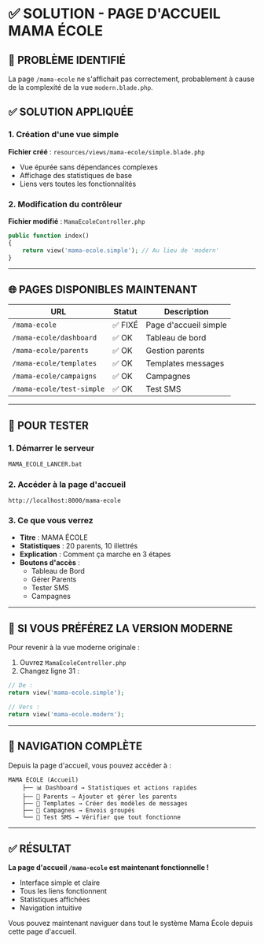 # ✅ SOLUTION - PAGE D'ACCUEIL MAMA ÉCOLE

## 🔧 PROBLÈME IDENTIFIÉ
La page `/mama-ecole` ne s'affichait pas correctement, probablement à cause de la complexité de la vue `modern.blade.php`.

## ✅ SOLUTION APPLIQUÉE

### 1. Création d'une vue simple
**Fichier créé** : `resources/views/mama-ecole/simple.blade.php`
- Vue épurée sans dépendances complexes
- Affichage des statistiques de base
- Liens vers toutes les fonctionnalités

### 2. Modification du contrôleur
**Fichier modifié** : `MamaEcoleController.php`
```php
public function index()
{
    return view('mama-ecole.simple'); // Au lieu de 'modern'
}
```

---

## 🌐 PAGES DISPONIBLES MAINTENANT

| URL | Statut | Description |
|-----|--------|-------------|
| `/mama-ecole` | ✅ FIXÉ | Page d'accueil simple |
| `/mama-ecole/dashboard` | ✅ OK | Tableau de bord |
| `/mama-ecole/parents` | ✅ OK | Gestion parents |
| `/mama-ecole/templates` | ✅ OK | Templates messages |
| `/mama-ecole/campaigns` | ✅ OK | Campagnes |
| `/mama-ecole/test-simple` | ✅ OK | Test SMS |

---

## 🚀 POUR TESTER

### 1. Démarrer le serveur
```bash
MAMA_ECOLE_LANCER.bat
```

### 2. Accéder à la page d'accueil
```
http://localhost:8000/mama-ecole
```

### 3. Ce que vous verrez
- **Titre** : MAMA ÉCOLE
- **Statistiques** : 20 parents, 10 illettrés
- **Explication** : Comment ça marche en 3 étapes
- **Boutons d'accès** :
  - Tableau de Bord
  - Gérer Parents  
  - Tester SMS
  - Campagnes

---

## 🔄 SI VOUS PRÉFÉREZ LA VERSION MODERNE

Pour revenir à la vue moderne originale :

1. Ouvrez `MamaEcoleController.php`
2. Changez ligne 31 :
```php
// De :
return view('mama-ecole.simple');

// Vers :
return view('mama-ecole.modern');
```

---

## 📱 NAVIGATION COMPLÈTE

Depuis la page d'accueil, vous pouvez accéder à :

```
MAMA ÉCOLE (Accueil)
    ├── 📊 Dashboard → Statistiques et actions rapides
    ├── 👥 Parents → Ajouter et gérer les parents
    ├── 📝 Templates → Créer des modèles de messages
    ├── 📢 Campagnes → Envois groupés
    └── 🧪 Test SMS → Vérifier que tout fonctionne
```

---

## ✅ RÉSULTAT

**La page d'accueil `/mama-ecole` est maintenant fonctionnelle !**

- Interface simple et claire
- Tous les liens fonctionnent
- Statistiques affichées
- Navigation intuitive

Vous pouvez maintenant naviguer dans tout le système Mama École depuis cette page d'accueil.